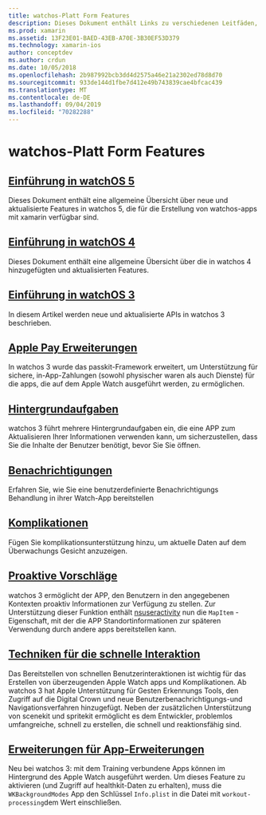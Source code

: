 ```yaml
---
title: watchos-Platt Form Features
description: Dieses Dokument enthält Links zu verschiedenen Leitfäden, in denen watchos-Platt Form Features beschrieben werden, z. b. Apple Pay, Benachrichtigungen, Komplikationen, proaktive Vorschläge, Workout-apps und mehr.
ms.prod: xamarin
ms.assetid: 13F23E01-BAED-43EB-A70E-3B30EF53D379
ms.technology: xamarin-ios
author: conceptdev
ms.author: crdun
ms.date: 10/05/2018
ms.openlocfilehash: 2b987992bcb3dd4d2575a46e21a2302ed78d8d70
ms.sourcegitcommit: 933de144d1fbe7d412e49b743839cae4bfcac439
ms.translationtype: MT
ms.contentlocale: de-DE
ms.lasthandoff: 09/04/2019
ms.locfileid: "70282288"
---
```

# <a name="watchos-platform-features"></a>watchos-Platt Form Features

## <a name="introduction-to-watchos-5introduction-to-watchos5indexmd"></a>[Einführung in watchOS 5](introduction-to-watchos5/index.md)

Dieses Dokument enthält eine allgemeine Übersicht über neue und aktualisierte Features in watchos 5, die für die Erstellung von watchos-apps mit xamarin verfügbar sind.

## <a name="introduction-to-watchos-4introduction-to-watchos4md"></a>[Einführung in watchOS 4](introduction-to-watchos4.md)

Dieses Dokument enthält eine allgemeine Übersicht über die in watchos 4 hinzugefügten und aktualisierten Features.

## <a name="introduction-to-watchos-3introduction-to-watchos3indexmd"></a>[Einführung in watchOS 3](introduction-to-watchos3/index.md)

In diesem Artikel werden neue und aktualisierte APIs in watchos 3 beschrieben.

## <a name="apple-pay-enhancementsioswatchosplatformapple-paymd"></a>[Apple Pay Erweiterungen](~/ios/watchos/platform/apple-pay.md)

In watchos 3 wurde das passkit-Framework erweitert, um Unterstützung für sichere, in-App-Zahlungen (sowohl physischer waren als auch Dienste) für die apps, die auf dem Apple Watch ausgeführt werden, zu ermöglichen.

## <a name="background-tasksioswatchosplatformbackground-tasksmd"></a>[Hintergrundaufgaben](~/ios/watchos/platform/background-tasks.md)

watchos 3 führt mehrere Hintergrundaufgaben ein, die eine APP zum Aktualisieren Ihrer Informationen verwenden kann, um sicherzustellen, dass Sie die Inhalte der Benutzer benötigt, bevor Sie Sie öffnen.

## <a name="notificationsnotificationsmd"></a>[Benachrichtigungen](notifications.md)

Erfahren Sie, wie Sie eine benutzerdefinierte Benachrichtigungs Behandlung in ihrer Watch-App bereitstellen

## <a name="complicationscomplicationsmd"></a>[Komplikationen](complications.md)

Fügen Sie komplikationsunterstützung hinzu, um aktuelle Daten auf dem Überwachungs Gesicht anzuzeigen.

## <a name="proactive-suggestionsioswatchosplatformproactive-suggestionsmd"></a>[Proaktive Vorschläge](~/ios/watchos/platform/proactive-suggestions.md)

watchos 3 ermöglicht der APP, den Benutzern in den angegebenen Kontexten proaktiv Informationen zur Verfügung zu stellen. Zur Unterstützung dieser Funktion enthält [nsuseractivity](https://developer.apple.com/reference/foundation/nsuseractivity) nun die `MapItem` -Eigenschaft, mit der die APP Standortinformationen zur späteren Verwendung durch andere apps bereitstellen kann.

## <a name="quick-interaction-techniquesioswatchosplatformquick-interaction-techniquesmd"></a>[Techniken für die schnelle Interaktion](~/ios/watchos/platform/quick-interaction-techniques.md)

Das Bereitstellen von schnellen Benutzerinteraktionen ist wichtig für das Erstellen von überzeugenden Apple Watch apps und Komplikationen. Ab watchos 3 hat Apple Unterstützung für Gesten Erkennungs Tools, den Zugriff auf die Digital Crown und neue Benutzerbenachrichtigungs-und Navigationsverfahren hinzugefügt. Neben der zusätzlichen Unterstützung von scenekit und spritekit ermöglicht es dem Entwickler, problemlos umfangreiche, schnell zu erstellen, die schnell und reaktionsfähig sind.

## <a name="workout-app-enhancementsioswatchosplatformworkout-appsmd"></a>[Erweiterungen für App-Erweiterungen](~/ios/watchos/platform/workout-apps.md)

Neu bei watchos 3: mit dem Training verbundene Apps können im Hintergrund des Apple Watch ausgeführt werden. Um dieses Feature zu aktivieren (und Zugriff auf healthkit-Daten zu erhalten), muss die `WKBackgroundModes` App den Schlüssel `Info.plist` in die Datei mit `workout-processing`dem Wert einschließen.
